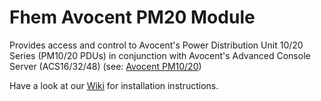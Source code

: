 # Fhem Avocent PM20 Module
Provides access and control to Avocent's Power Distribution Unit 10/20 Series (PM10/20 PDUs) in conjunction with Avocent's Advanced Console Server (ACS16/32/48) (see: [Avocent PM10/20](http://bit.ly/1SQ4vL6))

Have a look at our [Wiki](https://github.com/ddtlabs/PM20/wiki/1.0-Installation) for installation instructions.
